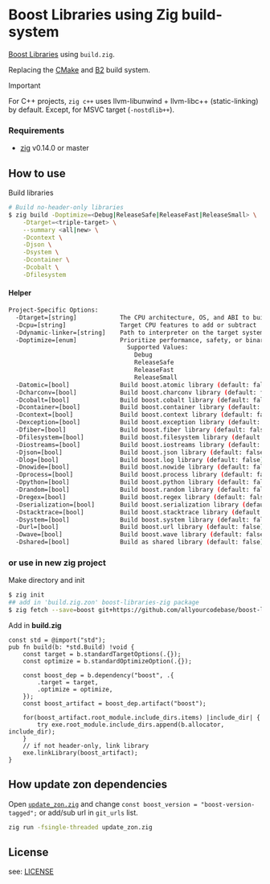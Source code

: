# Boost Libraries using Zig build-system

[Boost Libraries](https://boost.io) using `build.zig`.

Replacing the [CMake](https://cmake.org/) and [B2](https://www.bfgroup.xyz/b2/) build system.


> [!IMPORTANT]
> For C++ projects, `zig c++` uses llvm-libunwind + llvm-libc++ (static-linking) by default.
> Except, for MSVC target (`-nostdlib++`).


### Requirements

- [zig](https://ziglang.org/download) v0.14.0 or master

## How to use

Build libraries

```bash
# Build no-header-only libraries
$ zig build -Doptimize=<Debug|ReleaseSafe|ReleaseFast|ReleaseSmall> \
    -Dtarget=<triple-target> \
    --summary <all|new> \
    -Dcontext \
    -Djson \
    -Dsystem \
    -Dcontainer \
    -Dcobalt \
    -Dfilesystem
```

#### Helper

```bash
Project-Specific Options:
  -Dtarget=[string]            The CPU architecture, OS, and ABI to build for
  -Dcpu=[string]               Target CPU features to add or subtract
  -Ddynamic-linker=[string]    Path to interpreter on the target system
  -Doptimize=[enum]            Prioritize performance, safety, or binary size
                                 Supported Values:
                                   Debug
                                   ReleaseSafe
                                   ReleaseFast
                                   ReleaseSmall
  -Datomic=[bool]              Build boost.atomic library (default: false)
  -Dcharconv=[bool]            Build boost.charconv library (default: false)
  -Dcobalt=[bool]              Build boost.cobalt library (default: false)
  -Dcontainer=[bool]           Build boost.container library (default: false)
  -Dcontext=[bool]             Build boost.context library (default: false)
  -Dexception=[bool]           Build boost.exception library (default: false)
  -Dfiber=[bool]               Build boost.fiber library (default: false)
  -Dfilesystem=[bool]          Build boost.filesystem library (default: false)
  -Diostreams=[bool]           Build boost.iostreams library (default: false)
  -Djson=[bool]                Build boost.json library (default: false)
  -Dlog=[bool]                 Build boost.log library (default: false)
  -Dnowide=[bool]              Build boost.nowide library (default: false)
  -Dprocess=[bool]             Build boost.process library (default: false)
  -Dpython=[bool]              Build boost.python library (default: false)
  -Drandom=[bool]              Build boost.random library (default: false)
  -Dregex=[bool]               Build boost.regex library (default: false)
  -Dserialization=[bool]       Build boost.serialization library (default: false)
  -Dstacktrace=[bool]          Build boost.stacktrace library (default: false)
  -Dsystem=[bool]              Build boost.system library (default: false)
  -Durl=[bool]                 Build boost.url library (default: false)
  -Dwave=[bool]                Build boost.wave library (default: false)
  -Dshared=[bool]              Build as shared library (default: false)
```


### or use in new zig project

Make directory and init

```bash
$ zig init
## add in 'build.zig.zon' boost-libraries-zig package
$ zig fetch --save=boost git+https://github.com/allyourcodebase/boost-libraries-zig
```
Add in **build.zig**
```zig
const std = @import("std");
pub fn build(b: *std.Build) !void {
    const target = b.standardTargetOptions(.{});
    const optimize = b.standardOptimizeOption(.{});

    const boost_dep = b.dependency("boost", .{
        .target = target,
        .optimize = optimize,
    });
    const boost_artifact = boost_dep.artifact("boost");

    for(boost_artifact.root_module.include_dirs.items) |include_dir| {
        try exe.root_module.include_dirs.append(b.allocator, include_dir);
    }
    // if not header-only, link library
    exe.linkLibrary(boost_artifact);
}
```

## How update zon dependencies

Open [`update_zon.zig`](update_zon.zig) and change `const boost_version = "boost-version-tagged";` or add/sub url in `git_urls` list.

```bash
zig run -fsingle-threaded update_zon.zig
```

## License

see: [LICENSE](LICENSE)
